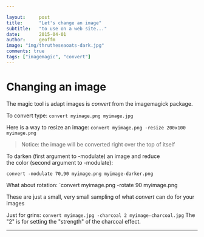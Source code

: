 ```yaml
---

layout:     post
title:      "Let's change an image"
subtitle:   "to use on a web site..."
date:       2015-04-01
author:     geoffm
image: "img/thrutheseaoats-dark.jpg"
comments: true
tags: ["imagemagic", "convert"]
---
```

# Changing an image

The magic tool is adapt images is *convert* from the imagemagick package.

To convert type: `convert myimage.png myimage.jpg`

Here is a way to resize an image: `convert myimage.png -resize 200x100 myimage.png`
>Notice: the image will be converted right over the top of itself

To darken (first argument to -modulate) an image and reduce   
the color (second argument to -modulate):

```
convert -modulate 70,90 myimage.png myimage-darker.png
```

<!--more-->

What about rotation: `convert myimage.png -rotate 90 myimage.png 

These are just a small, very small sampling of what *convert* can do for your images

Just for grins: `convert myimage.jpg -charcoal 2 myimage-charcoal.jpg`
 The "2" is for setting the "strength" of the charcoal effect.

---





